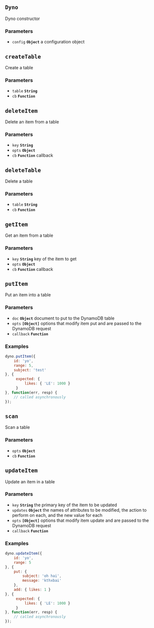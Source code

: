 ## `Dyno`

Dyno constructor

### Parameters

* `config` **`Object`** a configuration object





## `createTable`

Create a table

### Parameters

* `table` **`String`** 
* `cb` **`Function`** 





## `deleteItem`

Delete an item from a table

### Parameters

* `key` **`String`** 
* `opts` **`Object`** 
* `cb` **`Function`** callback





## `deleteTable`

Delete a table

### Parameters

* `table` **`String`** 
* `cb` **`Function`** 





## `getItem`

Get an item from a table

### Parameters

* `key` **`String`** key of the item to get
* `opts` **`Object`** 
* `cb` **`Function`** callback





## `putItem`

Put an item into a table

### Parameters

* `doc` **`Object`** document to put to the DynamoDB table
* `opts` **`[Object]`** options that modify item put and are passed to the DynamoDB request
* `callback` **`Function`** 


### Examples

```js
dyno.putItem({
    id: 'yo',
    range: 5,
    subject: 'test'
}, {
     expected: {
         likes: { 'LE': 1000 }
     }
}, function(err, resp) {
    // called asynchronously
});
```



## `scan`

Scan a table

### Parameters

* `opts` **`Object`** 
* `cb` **`Function`** 





## `updateItem`

Update an item in a table

### Parameters

* `key` **`String`** the primary key of the item to be updated
* `updates` **`Object`** the names of attributes to be modified, the action to perform on each, and the new value for each
* `opts` **`[Object]`** options that modify item update and are passed to the DynamoDB request
* `callback` **`Function`** 


### Examples

```js
dyno.updateItem({
    id: 'yo',
    range: 5
}, {
    put: {
        subject: 'oh hai',
        message: 'kthxbai'
    },
    add: { likes: 1 }
}, {
     expected: {
         likes: { 'LE': 1000 }
     }
}, function(err, resp) {
    // called asynchronously
});
```



